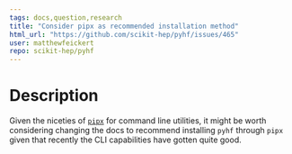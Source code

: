 ```yaml
---
tags: docs,question,research
title: "Consider pipx as recommended installation method"
html_url: "https://github.com/scikit-hep/pyhf/issues/465"
user: matthewfeickert
repo: scikit-hep/pyhf
---
```


# Description

Given the niceties of [`pipx`](https://github.com/pipxproject/pipx) for command line utilities, it might be worth considering changing the docs to recommend installing `pyhf` through `pipx` given that recently the CLI capabilities have gotten quite good.